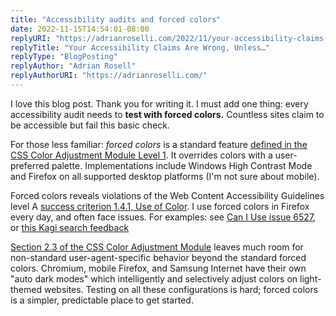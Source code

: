 ```yaml
---
title: "Accessibility audits and forced colors"
date: 2022-11-15T14:54:01-08:00
replyURI: "https://adrianroselli.com/2022/11/your-accessibility-claims-are-wrong-unless.html"
replyTitle: "Your Accessibility Claims Are Wrong, Unless…"
replyType: "BlogPosting"
replyAuthor: "Adrian Rosell"
replyAuthorURI: "https://adrianroselli.com/"
---
```

I love this blog post. Thank you for writing it. I must add one thing: every accessibility audit needs to **test with forced colors.** Countless sites claim to be accessible but fail this basic check.

For those less familiar: <dfn>forced colors</dfn> is a standard feature [defined in the CSS Color Adjustment Module Level 1](https://w3c.github.io/csswg-drafts/css-color-adjust-1/#forced). It overrides colors with a user-preferred palette. Implementations include Windows High Contrast Mode and Firefox on all supported desktop platforms (I'm not sure about mobile).

Forced colors reveals violations of the Web Content Accessibility Guidelines level A [success criterion 1.4.1, Use of Color](https://w3c.github.io/wcag/understanding/use-of-color.html). I use forced colors in Firefox every day, and often face issues. For examples: see [Can I Use issue 6527](https://github.com/Fyrd/caniuse/issues/6527), or [this Kagi search feedback](https://kagifeedback.org/d/611-focus-indicators-are-invisible-when-using-forced-colors)

[Section 2.3 of the CSS Color Adjustment Module](https://drafts.csswg.org/css-color-adjust/#color-scheme-override) leaves much room for non-standard user-agent-specific behavior beyond the standard forced colors. Chromium, mobile Firefox, and Samsung Internet have their own "auto dark modes" which intelligently and selectively adjust colors on light-themed websites. Testing on all these configurations is hard; forced colors is a simpler, predictable place to get started.

